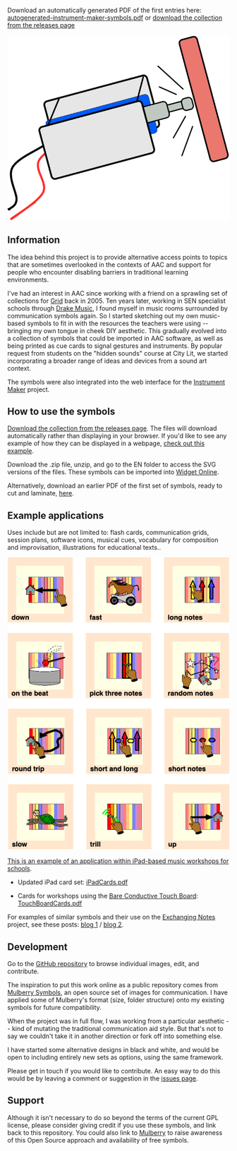 Download an automatically generated PDF of the first entries here:  [autogenerated-instrument-maker-symbols.pdf](http://ardisson.net/instrument-maker/autogenerated-instrument-maker-symbols.pdf) or [download the collection from the releases page](https://github.com/matthewscharles/instrument-maker-symbols/releases/tag/0.0.1)

![A line-drawing of a solenoid striking a surface.](documentation/solenoid.png)

## Information

The idea behind this project is to provide alternative access points to topics that are sometimes overlooked in the contexts of AAC and support for people who encounter disabling barriers in traditional learning environments.

I've had an interest in AAC since working with a friend on a sprawling set of collections for [Grid](https://thinksmartbox.com/) back in 2005. Ten years later, working in SEN specialist schools through [Drake Music](http://www.drakemusic.org/), I found myself in music rooms surrounded by communication symbols again. So I started sketching out my own music-based symbols to fit in with the resources the teachers were using -- bringing my own tongue in cheek DIY aesthetic.  This gradually evolved into a collection of symbols that could be imported in AAC software, as well as being printed as cue cards to signal gestures and instruments.  By popular request from students on the "hidden sounds" course at City Lit, we started incorporating a broader range of ideas and devices from a sound art context. 

The symbols were also integrated into the web interface for the [Instrument Maker](https://github.com/matthewscharles/instrument-maker) project.

## How to use the symbols

[Download the collection from the releases page](https://github.com/matthewscharles/instrument-maker-symbols/releases/tag/0.0.1).  The files will download automatically rather than displaying in your browser. If you'd like to see any example of how they can be displayed in a webpage, [check out this example](https://matthewscharles.github.io/instrument-maker-symbols/examples/).

Download the .zip file, unzip, and go to the EN folder to access the SVG versions of the files.  These symbols can be imported into [Widget Online](https://widgitonline.com/).  

Alternatively, download an earlier PDF of the first set of symbols, ready to cut and laminate, [here](http://ardisson.net/instrument-maker/autogenerated-instrument-maker-symbols.pdf).

## Example applications

Uses include but are not limited to: flash cards, communication grids, session plans, software icons, musical cues, vocabulary for composition and improvisation, illustrations for educational texts..

![Images of iPad workshop cue cards](examples/iPad_workshop_cards.png)

[This is an example of an application within iPad-based music workshops for schools](https://www.drakemusic.org/blog/charles-matthews/improvisation-resources/).

- Updated iPad card set: [iPadCards.pdf](https://instrumentmaker.org/instrument-maker-symbols/examples/iPadCards.pdf)

- Cards for workshops using the [Bare Conductive Touch Board](https://www.bareconductive.com/collections/touch-board?srsltid=AfmBOopLUT6v7ECLkuYN8h9CYtbzLwim2TCNPXvSQETLsg2YMRQ-L8ug): [TouchBoardCards.pdf](https://instrumentmaker.org/instrument-maker-symbols/examples/TouchBoardCards.pdf)

For examples of similar symbols and their use on the [Exchanging Notes](https://www.drakemusic.org/exchanging-notes/) project, see these posts: [blog 1](https://www.drakemusic.org/blog/charles-matthews/improvisation-resources/) / [blog 2](https://www.drakemusic.org/blog/charles-matthews/informing-ipad-play-with-movement-in-the-classroom/). 

## Development
Go to the [GitHub repository](https://github.com/matthewscharles/instrument-maker-symbols) to browse individual images, edit, and contribute.

The inspiration to put this work online as a public repository comes from [Mulberry Symbols](https://mulberrysymbols.org/), an open source set of images for communication. I have applied some of Mulberry's format (size, folder structure) onto my existing symbols for future compatibility.

When the project was in full flow, I was working from a particular aesthetic -- kind of mutating the traditional communication aid style. But that's not to say we couldn't take it in another direction or fork off into something else.

I have started some alternative designs in black and white, and would be open to including entirely new sets as options, using the same framework.

Please get in touch if you would like to contribute. An easy way to do this would be by leaving a comment or suggestion in the [issues page](https://github.com/matthewscharles/instrument-maker-symbols/issues).

## Support 
Although it isn't necessary to do so beyond the terms of the current GPL license, please consider giving credit if you use these symbols, and link back to this repository. You could also link to [Mulberry](https://mulberrysymbols.org/) to raise awareness of this Open Source approach and availability of free symbols.
